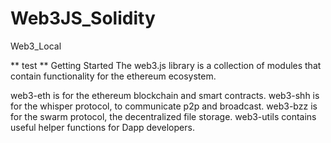 # Web3JS_Solidity
Web3_Local


** test **
Getting Started
The web3.js library is a collection of modules that contain functionality for the ethereum ecosystem.

web3-eth is for the ethereum blockchain and smart contracts.
web3-shh is for the whisper protocol, to communicate p2p and broadcast.
web3-bzz is for the swarm protocol, the decentralized file storage.
web3-utils contains useful helper functions for Dapp developers.
